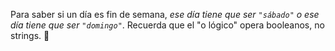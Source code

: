 Para saber si un día es fin de semana, _ese día tiene que ser `"sábado"` o ese día tiene que ser `"domingo"`_. Recuerda que el "o lógico" opera booleanos, no strings. :eyes: